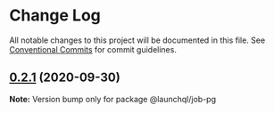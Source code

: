 # Change Log

All notable changes to this project will be documented in this file.
See [Conventional Commits](https://conventionalcommits.org) for commit guidelines.

## [0.2.1](https://github.com/launchql/jobs/compare/@launchql/job-pg@0.2.0...@launchql/job-pg@0.2.1) (2020-09-30)

**Note:** Version bump only for package @launchql/job-pg
